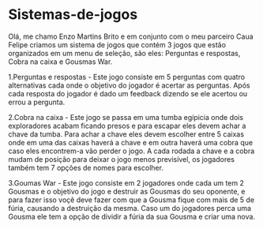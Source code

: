 # Sistemas-de-jogos
Olá, me chamo Enzo Martins Brito e em conjunto com o meu parceiro Caua Felipe criamos um sistema de jogos que contém 3 jogos que estão organizados em um menu de seleção, são eles: Perguntas e respostas, Cobra na caixa e Gousmas War.

1.Perguntas e respostas - Este jogo consiste em 5 perguntas com quatro alternativas cada onde o objetivo do jogador é acertar as perguntas. Após cada resposta do jogador é dado um feedback 
dizendo se ele acertou ou errou a pergunta.

2.Cobra na caixa - Este jogo se passa em uma tumba egípicia onde dois exploradores acabam ficando presos e para escapar eles devem achar a chave da tumba. Para achar a chave eles devem escolher entre 5 caixas onde em uma das caixas haverá a chave e em outra haverá uma cobra que caso eles encontrem-a vão perder o jogo. A cada rodada a chave e a cobra mudam de posição para deixar o jogo menos previsível, os jogadores também tem 7 opções de nomes para escolher.

3.Goumas War - Este jogo consiste em 2 jogadores onde cada um tem 2 Gousmas e o objetivo do jogo e destruir as Gousmas do seu oponente, e para fazer isso voçê deve fazer com que a Gousma fique com mais de 5 de fúria, causando a destruição da mesma. Caso um do jogadores perca uma Gousma ele tem a opção de dividir a fúria da sua Gousma e criar uma nova.
